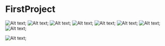 # FirstProject

![Alt text](https://github.com/PanHongwen/FirstProject/blob/master/jietu/helloword.png);
![Alt text](https://github.com/PanHongwen/FirstProject/blob/master/jietu/linearlayout.png);
![Alt text](https://github.com/PanHongwen/FirstProject/blob/master/jietu/relativelayout.png);
![Alt text](https://github.com/PanHongwen/FirstProject/blob/master/jietu/tablelayout.png);
![Alt text](https://github.com/PanHongwen/FirstProject/blob/master/jietu/listview.png);
![Alt text](https://github.com/PanHongwen/FirstProject/blob/master/jietu/alertdialog.png);
![Alt text](https://github.com/PanHongwen/FirstProject/blob/master/jietu/menutest.png);
![Alt text](https://github.com/PanHongwen/FirstProject/blob/master/jietu/PrefereceFragment1.png);



![Alt text](https://github.com/PanHongwen/FirstProject/blob/master/jietu/PrefereceFragment2.png);





